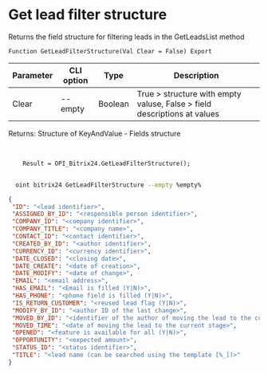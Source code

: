 ﻿---
sidebar_position: 7
---

# Get lead filter structure
 Returns the field structure for filtering leads in the GetLeadsList method



`Function GetLeadFilterStructure(Val Clear = False) Export`

  | Parameter | CLI option | Type | Description |
  |-|-|-|-|
  | Clear | --empty | Boolean | True > structure with empty valuse, False > field descriptions at values |

  
  Returns:  Structure of KeyAndValue - Fields structure

<br/>




```bsl title="Code example"
    Result = OPI_Bitrix24.GetLeadFilterStructure();
```



```sh title="CLI command example"
    
  oint bitrix24 GetLeadFilterStructure --empty %empty%

```

```json title="Result"
{
 "ID": "<lead identifier>",
 "ASSIGNED_BY_ID": "<responsible person identifier>",
 "COMPANY_ID": "<company identifier>",
 "COMPANY_TITLE": "<company name>",
 "CONTACT_ID": "<contact identifier>",
 "CREATED_BY_ID": "<author identifier>",
 "CURRENCY_ID": "<currency identifier>",
 "DATE_CLOSED": "<closing date>",
 "DATE_CREATE": "<date of creation>",
 "DATE_MODIFY": "<date of change>",
 "EMAIL": "<email address>",
 "HAS_EMAIL": "<Email is filled (Y|N)>",
 "HAS_PHONE": "<phone field is filled (Y|N)>",
 "IS_RETURN_CUSTOMER": "<reused lead flag (Y|N)>",
 "MODIFY_BY_ID": "<author ID of the last change>",
 "MOVED_BY_ID": "<identifier of the author of moving the lead to the current stage>",
 "MOVED_TIME": "<date of moving the lead to the current stage>",
 "OPENED": "<feature is available for all (Y|N)>",
 "OPPORTUNITY": "<expected amount>",
 "STATUS_ID": "<status identifier>",
 "TITLE": "<lead name (can be searched using the template [%_])>"
}
```

